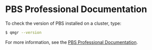 # PBS Professional Documentation

To check the version of PBS installed on a cluster, type:

```bash
$ qmgr --version
```

For more information, see the [PBS Professional Documentation][1].

[1]: https://2021.help.altair.com/2021.1.2/PBS%20Professional/PBSAdminGuide2021.1.2.pdf
